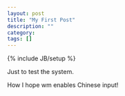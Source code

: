 ```yaml
---
layout: post
title: "My First Post"
description: ""
category: 
tags: []
---
```

{% include JB/setup %}

Just to test the system.

How I hope wm enables Chinese input!
